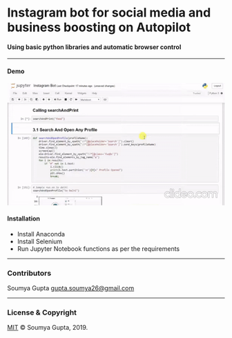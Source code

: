 # Instagram bot for social media and business boosting on Autopilot

#### Using basic python libraries and automatic browser control
 ---
 
#### Demo
<img src="https://github.com/guptasoumya26/InstagramBot/blob/master/Demo.gif" alt="matrix-1"/>
 
 
#### Installation
* Install Anaconda
* Install Selenium
* Run Jupyter Notebook functions as per the requirements

 ---
 ### Contributors
 Soumya Gupta <gupta.soumya26@gmail.com>

---
### License & Copyright
[MIT](https://choosealicense.com/licenses/mit/)
© Soumya Gupta, 2019.



